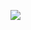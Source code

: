 <img src="https://github.com/bluetiger9/CoolSWITCH/blob/master/Smashing-Dashboard/CoolSWITCH-smashing.png
">

